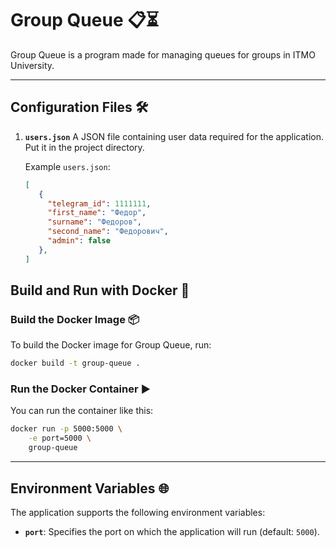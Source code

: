 
# Group Queue 📋⏳

Group Queue is a program made for managing queues for groups in ITMO University.

---

## Configuration Files 🛠️

1. **`users.json`**
   A JSON file containing user data required for the application. Put it in the project directory.

   Example `users.json`:
   ```json
   [
      {
        "telegram_id": 1111111,
        "first_name": "Федор",
        "surname": "Федоров",
        "second_name": "Федорович",
        "admin": false
      },
   ]
   ```

## Build and Run with Docker 🐳

### Build the Docker Image 📦
To build the Docker image for Group Queue, run:
```bash
docker build -t group-queue .
```

### Run the Docker Container ▶️
You can run the container like this:

```bash
docker run -p 5000:5000 \
    -e port=5000 \ 
    group-queue
```
---

## Environment Variables 🌐
The application supports the following environment variables:
- **`port`**: Specifies the port on which the application will run (default: `5000`).
